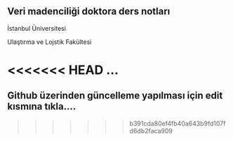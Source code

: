 ## Veri madenciliği doktora ders notları

İstanbul Üniversitesi

Ulaştırma ve Lojstik Fakültesi

<<<<<<< HEAD
... 
=======
## Github üzerinden güncelleme yapılması için edit kısmına tıkla....
>>>>>>> b391cda80ef4fb40a643b9fd107fd6db2faca909
